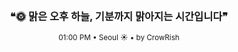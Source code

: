<div align="center">

<br>

<h3>❝🌞 맑은 오후 하늘, 기분까지 맑아지는 시간입니다❞</h3>

<sub>01:00 PM • Seoul ☀️ • by CrowRish</sub>

<br>

</div>